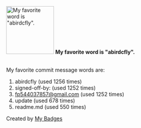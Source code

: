 <img src="https://github.com/my-badges/my-badges/blob/master/src/all-badges/favorite-word/favorite-word.png?raw=true" alt="My favorite word is &quot;abirdcfly&quot;." title="My favorite word is &quot;abirdcfly&quot;." width="128">
<strong>My favorite word is &quot;abirdcfly&quot;.</strong>
<br><br>

My favorite commit message words are:

1. abirdcfly (used 1256 times)
2. signed-off-by: (used 1252 times)
3. <fp544037857@gmail.com> (used 1252 times)
4. update (used 678 times)
5. readme.md (used 550 times)


Created by <a href="https://github.com/my-badges/my-badges">My Badges</a>
